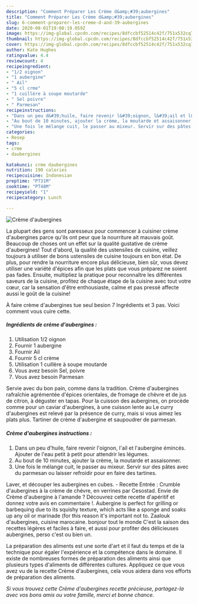 ```yaml
---
description: "Comment Préparer Les Crème d&amp;#39;aubergines"
title: "Comment Préparer Les Crème d&amp;#39;aubergines"
slug: 6-comment-preparer-les-creme-d-and-39-aubergines
date: 2020-08-01T19:08:19.059Z
image: https://img-global.cpcdn.com/recipes/8dfccbf52514c42f/751x532cq70/creme-daubergines-photo-principale-de-la-recette.jpg
thumbnail: https://img-global.cpcdn.com/recipes/8dfccbf52514c42f/751x532cq70/creme-daubergines-photo-principale-de-la-recette.jpg
cover: https://img-global.cpcdn.com/recipes/8dfccbf52514c42f/751x532cq70/creme-daubergines-photo-principale-de-la-recette.jpg
author: Kate Hughes
ratingvalue: 4.4
reviewcount: 4
recipeingredient:
- "1/2 oignon"
- "1 aubergine"
- " Ail"
- "5 cl crme"
- "1 cuillère à soupe moutarde"
- " Sel poivre"
- " Parmesan"
recipeinstructions:
- "Dans un peu d&#39;huile, faire revenir l&#39;oignon, l&#39;ail et l&#39;aubergine émincés. Ajouter de l&#39;eau petit à petit pour attendrir les légumes."
- "Au bout de 10 minutes, ajouter la crème, la moutarde et assaisonner."
- "Une fois le mélange cuit, le passer au mixeur. Servir sur des pâtes avec du parmesan ou laisser refroidir pour en faire des tartines."
categories:
- Resep
tags:
- crme
- daubergines

katakunci: crme daubergines 
nutrition: 190 calories
recipecuisine: Indonesian
preptime: "PT31M"
cooktime: "PT48M"
recipeyield: "1"
recipecategory: Lunch

---
```



![Crème d&#39;aubergines](https://img-global.cpcdn.com/recipes/8dfccbf52514c42f/751x532cq70/creme-daubergines-photo-principale-de-la-recette.jpg)

La plupart des gens sont paresseux pour commencer à cuisiner crème d&#39;aubergines parce qu'ils ont peur que la nourriture ait mauvais goût. Beaucoup de choses ont un effet sur la qualité gustative de crème d&#39;aubergines! Tout d'abord, la qualité des ustensiles de cuisine, veillez toujours à utiliser de bons ustensiles de cuisine toujours en bon état. De plus, pour rendre la nourriture encore plus délicieuse, bien sûr, vous devez utiliser une variété d'épices afin que les plats que vous préparez ne soient pas fades. Ensuite, multipliez la pratique pour reconnaître les différentes saveurs de la cuisine, profitez de chaque étape de la cuisine avec tout votre cœur, car la sensation d'être enthousiaste, calme et pas pressé affecte aussi le goût de la cuisine!

<!--inarticleads1-->

À faire crème d&#39;aubergines tue seul besion 7 Ingrédients et 3 pas. Voici comment vous cuire cette.

##### Ingrédients de crème d&#39;aubergines :

1. Utilisation 1/2 oignon
1. Fournir 1 aubergine
1. Fournir  Ail
1. Fournir 5 cl crème
1. Utilisation 1 cuillère à soupe moutarde
1. Vous avez besoin  Sel, poivre
1. Vous avez besoin  Parmesan


Servie avec du bon pain, comme dans la tradition. Crème d&#39;aubergines rafraîchie agrémentée d&#39;épices orientales, de fromage de chèvre et de jus de citron, à déguster en tapas. Pour la cuisson des aubergines, on procède comme pour un caviar d&#39;aubergines, à une cuisson lente au Le curry d&#39;aubergines est relevé par la présence de curry, mais si vous aimez les plats plus. Tartiner de crème d&#39;aubergine et saupoudrer de parmesan. 

<!--inarticleads2-->

##### Crème d&#39;aubergines instructions :

1. Dans un peu d&#39;huile, faire revenir l&#39;oignon, l&#39;ail et l&#39;aubergine émincés. Ajouter de l&#39;eau petit à petit pour attendrir les légumes.
1. Au bout de 10 minutes, ajouter la crème, la moutarde et assaisonner.
1. Une fois le mélange cuit, le passer au mixeur. Servir sur des pâtes avec du parmesan ou laisser refroidir pour en faire des tartines.


Laver, et découper les aubergines en cubes. - Recette Entrée : Crumble d&#39;aubergines à la crème de chévre, en verrines par Cesostad. Envie de Crème d&#39;aubergine à l&#39;amande ? Découvrez cette recette d&#39;apéritif et donnez votre avis en commentaire !. Aubergine is perfect for grilling or barbequing due to its squishy texture, which acts like a sponge and soaks up any oil or marinade (for this reason it&#39;s important not to. Zaalouk d&#39;aubergines, cuisine marocaine. bonjour tout le monde C&#39;est la saison des recettes légères et faciles à faire, et aussi pour profiter des délicieuses aubergines, perso c&#39;est ou bien un. 

<!--inarticleads1-->

<p>
La préparation des aliments est une sorte d'art et il faut du temps et de la technique pour égaler l'expérience et la compétence dans le domaine. Il existe de nombreuses formes de préparation des aliments ainsi que plusieurs types d'aliments de différentes cultures. Appliquez ce que vous avez vu de la recette Crème d&#39;aubergines, cela vous aidera dans vos efforts de préparation des aliments.
</p>

<p>
<i>Si vous trouvez cette Crème d&#39;aubergines recette précieuse, partagez-la avec vos bons amis ou votre famille, merci et bonne chance.</i>
</p>
